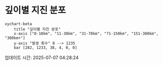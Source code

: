 # 깊이별 지진 분포

```mermaid
xychart-beta
    title "깊이별 지진 분포"
    x-axis ["0-10km", "11-30km", "31-70km", "71-150km", "151-300km", "300km+"]
    y-axis "발생 횟수" 0 --> 1235
    bar [282, 1233, 38, 4, 0, 0]
```

업데이트 시간: 2025-07-07 04:28:24
